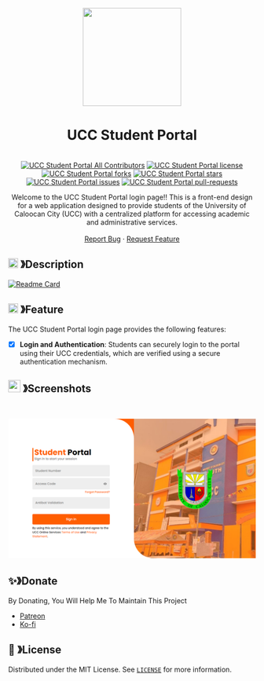 <p align="center">
  <img src="https://cdn.discordapp.com/attachments/1045298870533509130/1068425329909174392/egg_-_Copy-modified.png" width="200" height="200">
  <h1 align="center"><b>UCC Student Portal</b></h1>
</p>

<p align="center">
  <a aria-label="Follow PP Namias on Twitter" href="https://twitter.com/PP_Namias" target="_blank"><img alt="" src="https://img.shields.io/badge/Follow%20@PP_Namias-black.svg?style=for-the-badge&logo=Twitter"></a>
  <a aria-label="Follow PP Namias on Github" href="https://github.com/PP-Namias" target="_blank"><img alt="" src="https://img.shields.io/badge/Follow%20@PP_Namias-black.svg?style=for-the-badge&logo=Github"></a>
  <br>
  <a href="https://github.com/PP-Namias/UCC-Student-Portal" target="blank"><img src="https://img.shields.io/badge/all_contributors-1-orange.svg?style=flat-square" alt="UCC Student Portal All Contributors" /></a>
  <a href="https://github.com/PP-Namias/UCC-Student-Portal/blob/master/LICENSE" target="blank"><img src="https://img.shields.io/github/license/PP-Namias/UCC-Student-Portal?style=flat-square" alt="UCC Student Portal license" /></a>
  <a href="https://github.com/PP-Namias/UCC-Student-Portal/fork" target="blank"><img src="https://img.shields.io/github/forks/PP-Namias/UCC-Student-Portal?style=flat-square" alt="UCC Student Portal forks"/></a>
  <a href="https://github.com/PP-Namias/UCC-Student-Portal/stargazers" target="blank"><img src="https://img.shields.io/github/stars/PP-Namias/UCC-Student-Portal?style=flat-square" alt="UCC Student Portal stars"/></a>
  <a href="https://github.com/PP-Namias/UCC-Student-Portal/issues" target="blank"><img src="https://img.shields.io/github/issues/PP-Namias/UCC-Student-Portal?style=flat-square" alt="UCC Student Portal issues"/></a>
  <a href="https://github.com/PP-Namias/UCC-Student-Portal/pulls" target="blank"><img src="https://img.shields.io/github/issues-pr/PP-Namias/UCC-Student-Portal?style=flat-square" alt="UCC Student Portal pull-requests"/></a>
  <p align="center">
      Welcome to the UCC Student Portal login page!! This is a front-end design for a web application designed to provide students of the University of Caloocan City (UCC) with a centralized platform for accessing academic and administrative services.
    <br />
    <br />
    <a href="https://github.com/PP-Namias/UCC-Student-Portal/issues">Report Bug</a>
    ·
    <a href="https://github.com/PP-Namias/UCC-Student-Portal/issues">Request Feature</a>
  </p>
</p>

<!-- ABOUT THE PROJECT -->
## <img src="https://cdn.discordapp.com/emojis/859424401186095114.png" width="20px" height="20px"> 》Description
[![Readme Card](https://github-readme-stats.vercel.app/api/pin/?username=PP-Namias&repo=UCC-Student-Portal&theme=tokyonight&show_owner=true&hide_border=true)](https://github.com/PP-Namias/UCC-Student-Portal)

## <img src="https://cdn.discordapp.com/emojis/852881450667081728.gif" width="20px" height="20px"> 》Feature
The UCC Student Portal login page provides the following features:
- [x] <b>Login and Authentication</b>: Students can securely login to the portal using their UCC credentials, which are verified using a secure authentication mechanism.

## <img src="https://cdn.discordapp.com/emojis/1028680849195020308.png" width="25px" height="25px"> 》Screenshots
<br />
<p align="center">
  <a href="https://github.com/PP-Namias/UCC-Student-Portal">
    <img src="./assets/UCC_Student_Portal.png">
  </a>
</p>

## ✨》Donate
By Donating, You Will Help Me To Maintain This Project 
- [Patreon](https://www.patreon.com/PP_Namias)
- [Ko-fi](https://ko-fi.com/PP_Namias)

## 🔐 》License
Distributed under the MIT License. See [`LICENSE`](https://github.com/PP-Namias/UCC-Student-Portal/blob/main/LICENSE) for more information.
